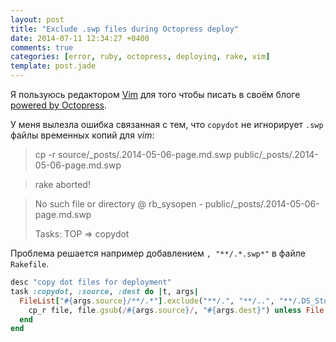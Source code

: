 ```yaml
---
layout: post
title: "Exclude .swp files during Octopress deploy"
date: 2014-07-11 12:34:27 +0400
comments: true
categories: [error, ruby, octopress, deploying, rake, vim]
template: post.jade
---
```


Я пользуюсь редактором [Vim](http://www.vim.org) для того чтобы писать в своём блоге [powered by Octopress](http://octopress.org).

У меня вылезла ошибка связанная с тем, что ``copydot`` не игнорирует ``.swp`` файлы временных копий для _vim_:

>cp -r source/_posts/.2014-05-06-page.md.swp public/_posts/.2014-05-06-page.md.swp

>rake aborted!

>No such file or directory @ rb_sysopen - public/_posts/.2014-05-06-page.md.swp
>
>Tasks: TOP => copydot

Проблема решается например добавлением ``, "**/.*.swp*"`` в файле ``Rakefile``.
``` ruby Rakefile
desc "copy dot files for deployment"
task :copydot, :source, :dest do |t, args|
  FileList["#{args.source}/**/.*"].exclude("**/.", "**/..", "**/.DS_Store", "**/._*", "**/.*.swp*").each do |file|
    cp_r file, file.gsub(/#{args.source}/, "#{args.dest}") unless File.directory?(file)
  end
end
```
